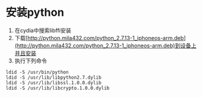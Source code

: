 # 安装python

1. 在cydia中搜索libffi安装
2. 下载[http://python.mila432.com/python_2.7.13-1_iphoneos-arm.deb](http://python.mila432.com/python_2.7.13-1_iphoneos-arm.deb)到设备上并且安装
3. 执行下列命令

```shell
ldid -S /usr/bin/python
ldid -S /usr/lib/libpython2.7.dylib
ldid -S /usr/lib/libssl.1.0.0.dylib
ldid -S /usr/lib/libcrypto.1.0.0.dylib
```

